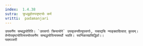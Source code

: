 ```yaml
---
index:  1.4.38
sutra:  क्रुधद्रुहोरुपसृष्टयोः कर्म
vritti:  padamanjari
---
```


	उपसर्गेण सम्बद्धयोरिति। `उपसर्गाः क्रियायोगे` उपसृजन्तीत्युपसर्गाः, पचाद्यचि न्यङ्क्वादित्वात् कुत्वम्। तेनोपसृष्टयोरित्यस्योपसर्गेण सम्बद्धयोरित्ययमर्थो भवति। स्वनिकायप्रसिद्धिर्वा।।
	पदमञ्जरी
